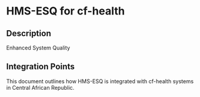 # HMS-ESQ for cf-health

## Description

Enhanced System Quality

## Integration Points

This document outlines how HMS-ESQ is integrated with cf-health systems in Central African Republic.
